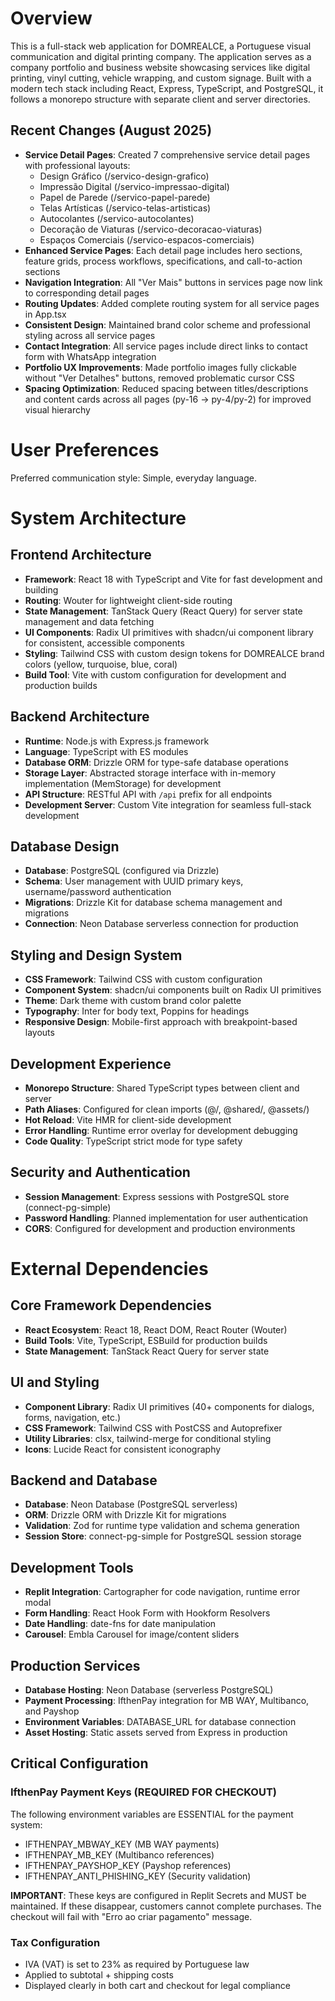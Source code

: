 # Overview

This is a full-stack web application for DOMREALCE, a Portuguese visual communication and digital printing company. The application serves as a company portfolio and business website showcasing services like digital printing, vinyl cutting, vehicle wrapping, and custom signage. Built with a modern tech stack including React, Express, TypeScript, and PostgreSQL, it follows a monorepo structure with separate client and server directories.

## Recent Changes (August 2025)
- **Service Detail Pages**: Created 7 comprehensive service detail pages with professional layouts:
  - Design Gráfico (/servico-design-grafico)
  - Impressão Digital (/servico-impressao-digital)
  - Papel de Parede (/servico-papel-parede) 
  - Telas Artísticas (/servico-telas-artisticas)
  - Autocolantes (/servico-autocolantes)
  - Decoração de Viaturas (/servico-decoracao-viaturas)
  - Espaços Comerciais (/servico-espacos-comerciais)
- **Enhanced Service Pages**: Each detail page includes hero sections, feature grids, process workflows, specifications, and call-to-action sections
- **Navigation Integration**: All "Ver Mais" buttons in services page now link to corresponding detail pages
- **Routing Updates**: Added complete routing system for all service pages in App.tsx
- **Consistent Design**: Maintained brand color scheme and professional styling across all service pages
- **Contact Integration**: All service pages include direct links to contact form with WhatsApp integration
- **Portfolio UX Improvements**: Made portfolio images fully clickable without "Ver Detalhes" buttons, removed problematic cursor CSS
- **Spacing Optimization**: Reduced spacing between titles/descriptions and content cards across all pages (py-16 → py-4/py-2) for improved visual hierarchy

# User Preferences

Preferred communication style: Simple, everyday language.

# System Architecture

## Frontend Architecture
- **Framework**: React 18 with TypeScript and Vite for fast development and building
- **Routing**: Wouter for lightweight client-side routing
- **State Management**: TanStack Query (React Query) for server state management and data fetching
- **UI Components**: Radix UI primitives with shadcn/ui component library for consistent, accessible components
- **Styling**: Tailwind CSS with custom design tokens for DOMREALCE brand colors (yellow, turquoise, blue, coral)
- **Build Tool**: Vite with custom configuration for development and production builds

## Backend Architecture
- **Runtime**: Node.js with Express.js framework
- **Language**: TypeScript with ES modules
- **Database ORM**: Drizzle ORM for type-safe database operations
- **Storage Layer**: Abstracted storage interface with in-memory implementation (MemStorage) for development
- **API Structure**: RESTful API with `/api` prefix for all endpoints
- **Development Server**: Custom Vite integration for seamless full-stack development

## Database Design
- **Database**: PostgreSQL (configured via Drizzle)
- **Schema**: User management with UUID primary keys, username/password authentication
- **Migrations**: Drizzle Kit for database schema management and migrations
- **Connection**: Neon Database serverless connection for production

## Styling and Design System
- **CSS Framework**: Tailwind CSS with custom configuration
- **Component System**: shadcn/ui components built on Radix UI primitives
- **Theme**: Dark theme with custom brand color palette
- **Typography**: Inter for body text, Poppins for headings
- **Responsive Design**: Mobile-first approach with breakpoint-based layouts

## Development Experience
- **Monorepo Structure**: Shared TypeScript types between client and server
- **Path Aliases**: Configured for clean imports (@/, @shared/, @assets/)
- **Hot Reload**: Vite HMR for client-side development
- **Error Handling**: Runtime error overlay for development debugging
- **Code Quality**: TypeScript strict mode for type safety

## Security and Authentication
- **Session Management**: Express sessions with PostgreSQL store (connect-pg-simple)
- **Password Handling**: Planned implementation for user authentication
- **CORS**: Configured for development and production environments

# External Dependencies

## Core Framework Dependencies
- **React Ecosystem**: React 18, React DOM, React Router (Wouter)
- **Build Tools**: Vite, TypeScript, ESBuild for production builds
- **State Management**: TanStack React Query for server state

## UI and Styling
- **Component Library**: Radix UI primitives (40+ components for dialogs, forms, navigation, etc.)
- **CSS Framework**: Tailwind CSS with PostCSS and Autoprefixer
- **Utility Libraries**: clsx, tailwind-merge for conditional styling
- **Icons**: Lucide React for consistent iconography

## Backend and Database
- **Database**: Neon Database (PostgreSQL serverless)
- **ORM**: Drizzle ORM with Drizzle Kit for migrations
- **Validation**: Zod for runtime type validation and schema generation
- **Session Store**: connect-pg-simple for PostgreSQL session storage

## Development Tools
- **Replit Integration**: Cartographer for code navigation, runtime error modal
- **Form Handling**: React Hook Form with Hookform Resolvers
- **Date Handling**: date-fns for date manipulation
- **Carousel**: Embla Carousel for image/content sliders

## Production Services
- **Database Hosting**: Neon Database (serverless PostgreSQL)
- **Payment Processing**: IfthenPay integration for MB WAY, Multibanco, and Payshop
- **Environment Variables**: DATABASE_URL for database connection
- **Asset Hosting**: Static assets served from Express in production

## Critical Configuration
### IfthenPay Payment Keys (REQUIRED FOR CHECKOUT)
The following environment variables are ESSENTIAL for the payment system:
- IFTHENPAY_MBWAY_KEY (MB WAY payments)
- IFTHENPAY_MB_KEY (Multibanco references)  
- IFTHENPAY_PAYSHOP_KEY (Payshop references)
- IFTHENPAY_ANTI_PHISHING_KEY (Security validation)

**IMPORTANT**: These keys are configured in Replit Secrets and MUST be maintained. 
If these disappear, customers cannot complete purchases. The checkout will fail with 
"Erro ao criar pagamento" message.

### Tax Configuration
- IVA (VAT) is set to 23% as required by Portuguese law
- Applied to subtotal + shipping costs
- Displayed clearly in both cart and checkout for legal compliance